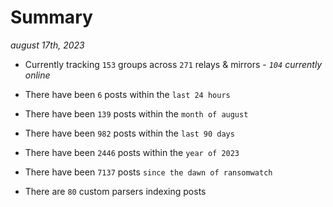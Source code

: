 
# Summary
_august 17th, 2023_

- Currently tracking `153` groups across `271` relays & mirrors - _`104` currently online_

- There have been `6` posts within the `last 24 hours`

- There have been `139` posts within the `month of august`

- There have been `982` posts within the `last 90 days`

- There have been `2446` posts within the `year of 2023`

- There have been `7137` posts `since the dawn of ransomwatch`

- There are `80` custom parsers indexing posts
